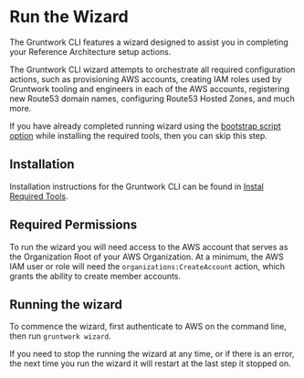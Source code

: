 # Run the Wizard

The Gruntwork CLI features a wizard designed to assist you in completing your Reference Architecture setup actions.

The Gruntwork CLI wizard attempts to orchestrate all required configuration actions, such as provisioning AWS accounts, creating IAM roles used by Gruntwork tooling and engineers in each of the AWS accounts, registering new Route53 domain names, configuring Route53 Hosted Zones, and much more.

If you have already completed running wizard using the [bootstrap script option](./install-required-tools.md#use-the-bootstrap-script-preferred) while installing the required tools, then you can skip this step.

## Installation

Installation instructions for the Gruntwork CLI can be found in [Instal Required Tools](./install-required-tools.md#installing-gruntwork-cli).

## Required Permissions

To run the wizard you will need access to the AWS account that serves as the Organization Root of your AWS Organization. At a minimum, the AWS IAM user or role will need the `organizations:CreateAccount` action, which grants the ability to create member accounts.

## Running the wizard

To commence the wizard, first authenticate to AWS on the command line, then run `gruntwork wizard`.

If you need to stop the running the wizard at any time, or if there is an error, the next time you run the wizard it will restart at the last step it stopped on.


<!-- ##DOCS-SOURCER-START
{
  "sourcePlugin": "local-copier",
  "hash": "fa2988cc06f0c8265beef817b9980feb"
}
##DOCS-SOURCER-END -->
